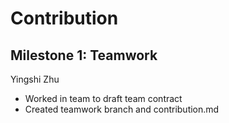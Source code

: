 # Contribution

## Milestone 1: Teamwork

Yingshi Zhu

- Worked in team to draft team contract
- Created teamwork branch and contribution.md
